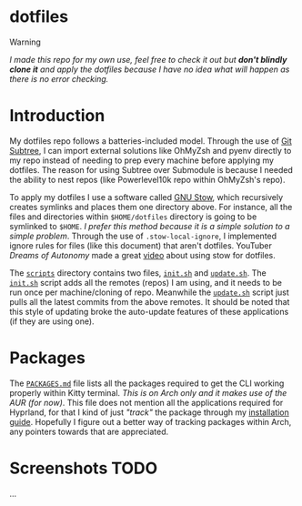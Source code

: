 # dotfiles
> [!WARNING]  
> *I made this repo for my own use, feel free to check it out but **don't blindly clone it** and apply the dotfiles because I have no idea what will happen as there is no error checking.*

# Introduction

My dotfiles repo follows a batteries-included model. Through the use of [Git Subtree](https://www.atlassian.com/git/tutorials/git-subtree), I can import external solutions like OhMyZsh and pyenv directly to my repo instead of needing to prep every machine before applying my dotfiles. The reason for using Subtree over Submodule is because I needed the ability to nest repos (like Powerlevel10k repo within OhMyZsh's repo).

To apply my dotfiles I use a software called [GNU Stow](https://www.gnu.org/software/stow/), which recursively creates symlinks and places them one directory above. For instance, all the files and directories within `$HOME/dotfiles` directory is going to be symlinked to `$HOME`. *I prefer this method because it is a simple solution to a simple problem*. Through the use of `.stow-local-ignore`, I implemented ignore rules for files (like this document) that aren't dotfiles. YouTuber *Dreams of Autonomy* made a great [video](https://youtu.be/y6XCebnB9gs) about using stow for dotfiles.

The [`scripts`](scripts) directory contains two files, [`init.sh`](scripts/init.sh) and [`update.sh`](scripts/update.sh). The [`init.sh`](scripts/init.sh) script adds all the remotes (repos) I am using, and it needs to be run once per machine/cloning of repo. Meanwhile the [`update.sh`](scripts/update.sh) script just pulls all the latest commits from the above remotes. It should be noted that this style of updating broke the auto-update features of these applications (if they are using one).

# Packages

The [`PACKAGES.md`](PACKAGES.md) file lists all the packages required to get the CLI working properly within Kitty terminal. *This is on Arch only and it makes use of the AUR (for now)*. This file does not mention all the applications required for Hyprland, for that I kind of just *"track"* the package through my [installation guide](https://docs.specarino.com/). Hopefully I figure out a better way of tracking packages within Arch, any pointers towards that are appreciated.

# Screenshots TODO
...
